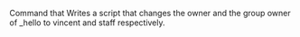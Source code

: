 Command that Writes a script that changes the owner and the group owner of _hello to vincent and staff respectively.
